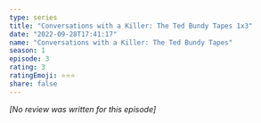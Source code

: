 ```yaml
---
type: series
title: "Conversations with a Killer: The Ted Bundy Tapes 1x3"
date: "2022-09-28T17:41:17"
name: "Conversations with a Killer: The Ted Bundy Tapes"
season: 1
episode: 3
rating: 3
ratingEmoji: ⭐️⭐️⭐️
share: false
---
```


*[No review was written for this episode]*
